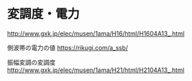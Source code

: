 # 変調度・電力

http://www.gxk.jp/elec/musen/1ama/H16/html/H1604A13_.html

側波帯の電力の値
https://rikugi.com/a_ssb/

振幅変調の変調度
http://www.gxk.jp/elec/musen/1ama/H21/html/H2104A13_.html
